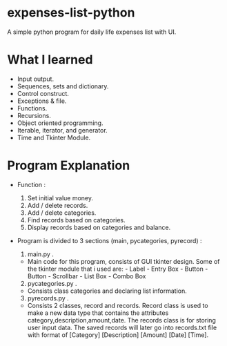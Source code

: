 # expenses-list-python
A simple python program for daily life expenses list with UI.
# What I learned
- Input output.
- Sequences, sets and dictionary.
- Control construct.
- Exceptions & file.
- Functions.
- Recursions.
- Object oriented programming.
- Iterable, iterator, and generator.
- Time and Tkinter Module.
# Program Explanation
* Function :
  1. Set initial value money.
  2. Add / delete records.
  3. Add / delete categories.
  4. Find records based on categories.
  5. Display records based on categories and balance.
* Program is divided to 3 sections (main, pycategories, pyrecord) :
  1. main.py .
    - Main code for this program, consists of GUI tkinter design. Some of the tkinter module that i used       are:
          - Label
          - Entry Box
          - Button
          - Button
          - Scrollbar
          - List Box
          - Combo Box
  2. pycategories.py .
    - Consists class categories and declaring list information.
    
  3. pyrecords.py .
    - Consists 2 classes, record and records. Record class is used to make a new data type that             contains the attributes category,description,amount,date. The records class is for storing user       input data. The saved records will later go into records.txt file with format of [Category]           [Description] [Amount] [Date] [Time].
